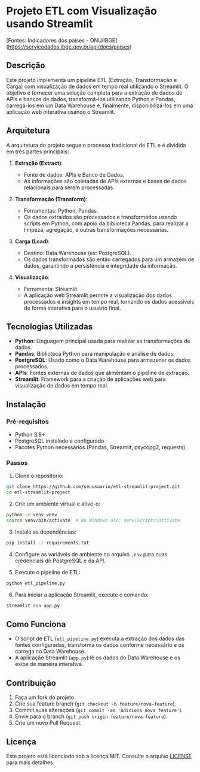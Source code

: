 
# Projeto ETL com Visualização usando Streamlit

[Fontes: Indicadores dos paises - ONU/IBGE] (https://servicodados.ibge.gov.br/api/docs/paises)

## Descrição

Este projeto implementa um pipeline ETL (Extração, Transformação e Carga) com visualização de dados em tempo real utilizando o Streamlit. O objetivo é fornecer uma solução completa para a extração de dados de APIs e bancos de dados, transformá-los utilizando Python e Pandas, carregá-los em um Data Warehouse e, finalmente, disponibilizá-los em uma aplicação web interativa usando o Streamlit.

## Arquitetura

A arquitetura do projeto segue o processo tradicional de ETL e é dividida em três partes principais:

1. **Extração (Extract)**:
   - Fonte de dados: APIs e Banco de Dados.
   - As informações são coletadas de APIs externas e bases de dados relacionais para serem processadas.
   
2. **Transformação (Transform)**:
   - Ferramentas: Python, Pandas.
   - Os dados extraídos são processados e transformados usando scripts em Python, com apoio da biblioteca Pandas, para realizar a limpeza, agregação, e outras transformações necessárias.
   
3. **Carga (Load)**:
   - Destino: Data Warehouse (ex: PostgreSQL).
   - Os dados transformados são então carregados para um armazém de dados, garantindo a persistência e integridade da informação.

4. **Visualização**:
   - Ferramenta: Streamlit.
   - A aplicação web Streamlit permite a visualização dos dados processados e insights em tempo real, tornando os dados acessíveis de forma interativa para o usuário final.

## Tecnologias Utilizadas

- **Python**: Linguagem principal usada para realizar as transformações de dados.
- **Pandas**: Biblioteca Python para manipulação e análise de dados.
- **PostgreSQL**: Usado como o Data Warehouse para armazenar os dados processados.
- **APIs**: Fontes externas de dados que alimentam o pipeline de extração.
- **Streamlit**: Framework para a criação de aplicações web para visualização de dados em tempo real.

## Instalação

### Pré-requisitos

- Python 3.8+
- PostgreSQL instalado e configurado
- Pacotes Python necessários (Pandas, Streamlit, psycopg2, requests)

### Passos

1. Clone o repositório:

```bash
git clone https://github.com/seuusuario/etl-streamlit-project.git
cd etl-streamlit-project
```

2. Crie um ambiente virtual e ative-o:

```bash
python -m venv venv
source venv/bin/activate  # No Windows use: venv\Scripts\activate
```

3. Instale as dependências:

```bash
pip install -r requirements.txt
```

4. Configure as variáveis de ambiente no arquivo `.env` para suas credenciais do PostgreSQL e da API.

5. Execute o pipeline de ETL:

```bash
python etl_pipeline.py
```

6. Para iniciar a aplicação Streamlit, execute o comando:

```bash
streamlit run app.py
```

## Como Funciona

- O script de ETL (`etl_pipeline.py`) executa a extração dos dados das fontes configuradas, transforma os dados conforme necessário e os carrega no Data Warehouse.
- A aplicação Streamlit (`app.py`) lê os dados do Data Warehouse e os exibe de maneira interativa.

## Contribuição

1. Faça um fork do projeto.
2. Crie sua feature branch (`git checkout -b feature/nova-feature`).
3. Commit suas alterações (`git commit -am 'Adiciona nova feature'`).
4. Envie para o branch (`git push origin feature/nova-feature`).
5. Crie um novo Pull Request.

## Licença

Este projeto está licenciado sob a licença MIT. Consulte o arquivo [LICENSE](LICENSE) para mais detalhes.

